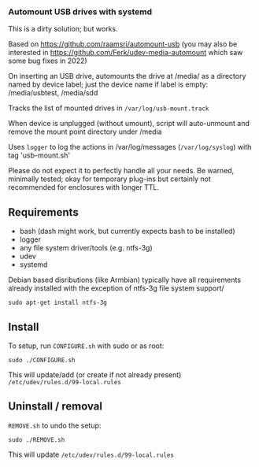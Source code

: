 ### Automount USB drives with systemd

This is a dirty solution; but works.

Based on https://github.com/raamsri/automount-usb (you may also be interested in https://github.com/Ferk/udev-media-automount which saw some bug fixes in 2022)

On inserting an USB drive, automounts the drive at /media/ as a
directory named by device label; just the device name if label is
empty: /media/usbtest, /media/sdd

Tracks the list of mounted drives in `/var/log/usb-mount.track`

When device is unplugged (without umount), script will auto-unmount and remove the mount point directory under /media

Uses `logger` to log the actions in /var/log/messages (`/var/log/syslog`) with tag 'usb-mount.sh'

Please do not expect it to perfectly handle all your needs.
Be warned, minimally tested; okay for temporary plug-ins but certainly
not recommended for enclosures with longer TTL.

## Requirements

  * bash (dash might work, but currently expects bash to be installed)
  * logger
  * any file system driver/tools (e.g. ntfs-3g)
  * udev
  * systemd

Debian based disributions (like Armbian) typically have all requirements already installed with the exception of ntfs-3g file system support/

    sudo apt-get install ntfs-3g

## Install


To setup, run `CONFIGURE.sh` with sudo or as root:

    sudo ./CONFIGURE.sh

This will update/add (or create if not already present) `/etc/udev/rules.d/99-local.rules`

## Uninstall / removal

`REMOVE.sh` to undo the setup:

    sudo ./REMOVE.sh

This will update `/etc/udev/rules.d/99-local.rules`

